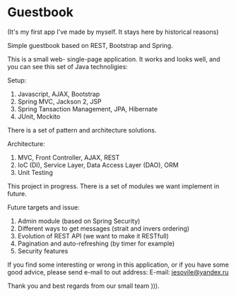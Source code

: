 # Guestbook
(It's my first app I've made by myself. It stays here by historical reasons)

Simple guestbook based on REST, Bootstrap and Spring.

This is a small web- single-page application. 
It works and looks well, and you can see this set of Java technoligies:

Setup:
1. Javascript, AJAX, Bootstrap
2. Spring MVC, Jackson 2, JSP
3. Spring Tansaction Management, JPA, Hibernate
4. JUnit, Mockito

There is a set of pattern and architecture solutions.

Architecture:
1. MVC, Front Controller, AJAX, REST
2. IoC (DI), Service Layer, Data Access Layer (DAO), ORM
3. Unit Testing

This project in progress. There is a set of modules we want implement in future.

Future targets and issue:
1. Admin module (based on Spring Security)
2. Different ways to get messages (strait and invers ordering)
3. Evolution of REST API (we want to make it RESTfull)
4. Pagination and auto-refreshing (by timer for example)
5. Security features

If you find some interesting or wrong in this application, or if you have some good advice, please send e-mail to out address:
E-mail: jesovile@yandex.ru

Thank you and best regards from our small team ))).
